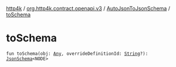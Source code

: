 [http4k](../../index.md) / [org.http4k.contract.openapi.v3](../index.md) / [AutoJsonToJsonSchema](index.md) / [toSchema](./to-schema.md)

# toSchema

`fun toSchema(obj: `[`Any`](https://kotlinlang.org/api/latest/jvm/stdlib/kotlin/-any/index.html)`, overrideDefinitionId: `[`String`](https://kotlinlang.org/api/latest/jvm/stdlib/kotlin/-string/index.html)`?): `[`JsonSchema`](../../org.http4k.util/-json-schema/index.md)`<NODE>`